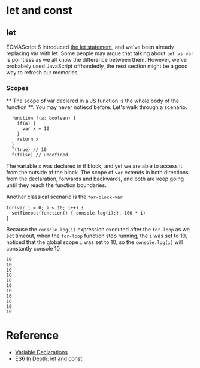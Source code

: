 # let and const

## let

ECMAScript 6 introduced [the let statement](https://developer.mozilla.org/en-US/docs/Web/JavaScript/Reference/Statements/let), and we've been already replacing var with let. Some people may argue that talking about `let vs var` is pointless as we all know the difference between them. However, we've probabely used JavaScript offhandedly, the next section might be a good way to refresh our memories.

### Scopes

** The scope of var declared in a JS function is the whole body of the function  **. You may never notiecd before. Let's walk through a scenario.

```
  function f(a: boolean) {
    if(a) {
      var x = 10
    }
    return x
  }
  f(true) // 10
  f(false) // undefined 
```
The variable `x` was declared in if block, and yet we are able to access it from the outside of the block. The scope of `var` extends in both directions from the declaration, forwards and backwards, and both are keep going until they reach the function boundaries.

Another classical scenario is the `for-block-var`

```
for(var i = 0; i < 10; i++) {
  setTimeout(function() { console.log(i);}, 100 * i)
}
```

Because the `console.log(i)` expression executed after the `for-loop` as we set timeout, when the `for-loop` function stop running, the `i` was set to 10, noticed that the global scope `i` was set to 10, so the `console.log(i)` will constantly console 10

```
10
10
10
10
10
10
10
10
10
10
10
```

# Reference
- [Variable Declarations](https://www.typescriptlang.org/docs/handbook/variable-declarations.html)
- [ES6 In Depth: let and const](https://hacks.mozilla.org/2015/07/es6-in-depth-let-and-const/)
